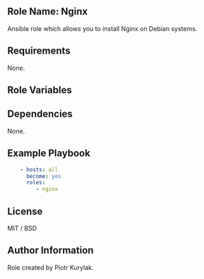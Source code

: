 ## Role Name: Nginx

Ansible role which allows you to install Nginx on Debian systems.

## Requirements

None.

## Role Variables


## Dependencies

None.

## Example Playbook

````yaml
    - hosts: all
      become: yes
      roles:
         - nginx
````

## License

MIT / BSD

## Author Information

Role created by Piotr Kurylak.
